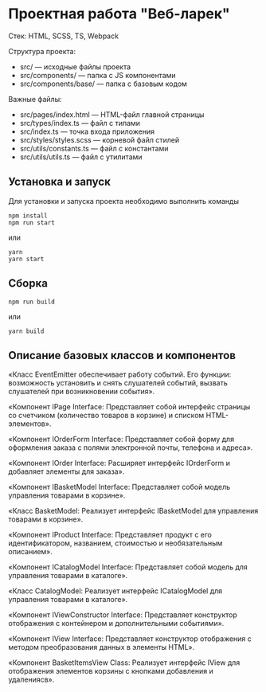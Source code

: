 # Проектная работа "Веб-ларек"

Стек: HTML, SCSS, TS, Webpack

Структура проекта:
- src/ — исходные файлы проекта
- src/components/ — папка с JS компонентами
- src/components/base/ — папка с базовым кодом

Важные файлы:
- src/pages/index.html — HTML-файл главной страницы
- src/types/index.ts — файл с типами
- src/index.ts — точка входа приложения
- src/styles/styles.scss — корневой файл стилей
- src/utils/constants.ts — файл с константами
- src/utils/utils.ts — файл с утилитами

## Установка и запуск
Для установки и запуска проекта необходимо выполнить команды

```
npm install
npm run start
```

или

```
yarn
yarn start
```
## Сборка

```
npm run build
```

или

```
yarn build
```

## Описание базовых классов и компонентов

«Класс EventEmitter обеспечивает работу событий. Его функции: возможность установить и снять слушателей событий, вызвать слушателей при возникновении события».

«Компонент IPage Interface:
Представляет собой интерфейс страницы со счетчиком (количество товаров в корзине) и списком HTML-элементов».

«Компонент IOrderForm Interface:
Представляет собой форму для оформления заказа с полями электронной почты, телефона и адреса».

«Компонент IOrder Interface:
Расширяет интерфейс IOrderForm и добавляет элементы для заказа».

«Компонент IBasketModel Interface:
Представляет собой модель управления товарами в корзине».

«Класс BasketModel:
Реализует интерфейс IBasketModel для управления товарами в корзине».

«Компонент IProduct Interface:
Представляет продукт с его идентификатором, названием, стоимостью и необязательным описанием».

«Компонент ICatalogModel Interface:
Представляет собой модель для управления товарами в каталоге».

«Класс CatalogModel:
Реализует интерфейс ICatalogModel для управления товарами в каталоге».

«Компонент IViewConstructor Interface:
Представляет конструктор отображения с контейнером и дополнительными событиями».

«Компонент IView Interface:
Представляет конструктор отображения с методом преобразования данных в элементы HTML».

«Компонент BasketItemsView Class:
Реализует интерфейс IView для отображения элементов корзины с кнопками добавления и удалениясв».




